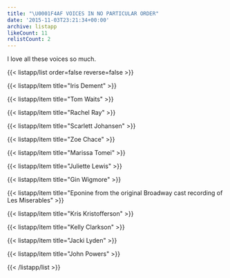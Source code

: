 ```yaml
---
title: "\U0001F4AF VOICES IN NO PARTICULAR ORDER"
date: '2015-11-03T23:21:34+00:00'
archive: listapp
likeCount: 11
relistCount: 2
---
```


I love all these voices so much.

{{< listapp/list order=false reverse=false >}}

   {{< listapp/item title="Iris Dement" >}}

   {{< listapp/item title="Tom Waits" >}}

   {{< listapp/item title="Rachel Ray" >}}

   {{< listapp/item title="Scarlett Johansen" >}}

   {{< listapp/item title="Zoe Chace" >}}

   {{< listapp/item title="Marissa Tomei" >}}

   {{< listapp/item title="Juliette Lewis" >}}

   {{< listapp/item title="Gin Wigmore" >}}

   {{< listapp/item title="Eponine from the original Broadway cast recording of Les Miserables" >}}

   {{< listapp/item title="Kris Kristofferson" >}}

   {{< listapp/item title="Kelly Clarkson" >}}

   {{< listapp/item title="Jacki Lyden" >}}

   {{< listapp/item title="John Powers" >}}

{{< /listapp/list >}}
